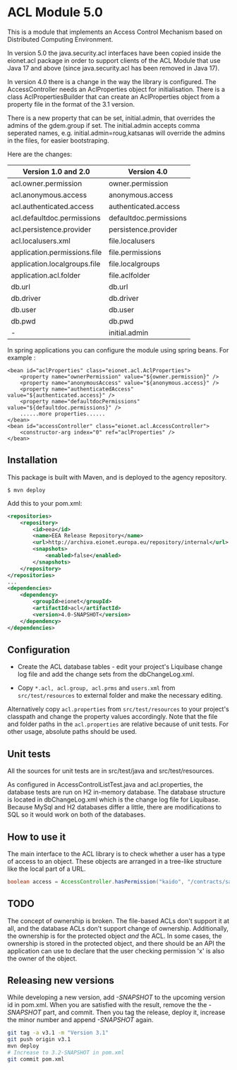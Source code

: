 ACL Module 5.0
=======================

This is a module that implements an Access Control Mechanism based on Distributed Computing Environment.

In version 5.0 the java.security.acl interfaces have been copied inside the eionet.acl package in order to support clients of the ACL Module that use Java 17 and above (since java.security.acl has been removed in Java 17).  

In version 4.0 there is a change in the way the library is configured. The AccessController needs an AclProperties object for initialisation. There is a class AclPropertiesBuilder that can create an AclProperties object from a property file in the format of the 3.1 version.

There is a new property that can be set, initial.admin, that overrides the admins of the gdem.group if set. The initial.admin accepts comma seperated names, e.g. initial.admin=roug,katsanas will override the admins in the files, for easier bootstraping.

Here are the changes:

| Version 1.0 and 2.0          | Version 4.0 |
| -------------------          | ----------- |
| acl.owner.permission         | owner.permission |
| acl.anonymous.access         | anonymous.access |
| acl.authenticated.access     | authenticated.access |
| acl.defaultdoc.permissions   | defaultdoc.permissions |
| acl.persistence.provider     | persistence.provider |
| acl.localusers.xml           | file.localusers |
| application.permissions.file | file.permissions |
| application.localgroups.file | file.localgroups |
| application.acl.folder       | file.aclfolder |
| db.url                       | db.url |
| db.driver                    | db.driver |
| db.user                      | db.user |
| db.pwd                       | db.pwd |
| -                            | initial.admin

In spring applications you can configure the module using spring beans. For example :

    <bean id="aclProperties" class="eionet.acl.AclProperties">
        <property name="ownerPermission" value="${owner.permission}" />
        <property name="anonymousAccess" value="${anonymous.access}" />
        <property name="authenticatedAccess" value="${authenticated.access}" />
        <property name="defaultdocPermissions" value="${defaultdoc.permissions}" />
        ......more properties......
    </bean>
    <bean id="accessController" class="eionet.acl.AccessController">
        <constructor-arg index="0" ref="aclProperties" />
    </bean>

Installation
------------
This package is built with Maven, and is deployed to the agency repository.
```
$ mvn deploy
```

Add this to your pom.xml:
```xml
<repositories>
    <repository>
        <id>eea</id>
        <name>EEA Release Repository</name>
        <url>http://archiva.eionet.europa.eu/repository/internal</url>
        <snapshots>
            <enabled>false</enabled>
        </snapshots>
    </repository>
</repositories>
...
<dependencies>
    <dependency>
        <groupId>eionet</groupId>
        <artifactId>acl</artifactId>
        <version>4.0-SNAPSHOT</version>
    </dependency>
</dependencies>
```


Configuration
-------------
- Create the ACL database tables - edit your project's Liquibase change log file and add the change sets from the dbChangeLog.xml.

- Copy `*.acl, acl.group, acl.prms` and `users.xml` from `src/test/resources` to external folder and make the necessary editing.

Alternatively copy `acl.properties` from `src/test/resources` to your project's classpath and change the property values accordingly. Note that the file and folder paths in the `acl.properties` are relative because of unit tests. For other usage, absolute paths should be used.

Unit tests
----------
All the sources for unit tests are in src/test/java and src/test/resources.

As configured in AccessControlListTest.java and acl.properties, the database tests are run on H2 in-memory database. The database structure is located in dbChangeLog.xml which is the change log file for Liquibase. Because MySql and H2 databases differ a little, there are modifications to SQL so it would work on both of the databases.

How to use it
-------------
The main interface to the ACL library is to check whether a user has a type of access to an object. These objects are arranged in a tree-like structure like the local part of a URL.

```java
boolean access = AccessController.hasPermission("kaido", "/contracts/sa55727" , "r");
```

TODO
----
The concept of ownership is broken. The file-based ACLs don't support it at all, and the database ACLs don't support change of ownership. Additionally, the ownership is for the protected object _and_ the ACL. In some cases, the ownership is stored in the protected object, and there should be an API the application can use to declare that the user checking permission 'x' is also the owner of the object.

Releasing new versions
----------------------
While developing a new version, add *-SNAPSHOT* to the upcoming version id in pom.xml. When you are satisfied with the result, remove the the *-SNAPSHOT* part, and commit. Then you tag the release, deploy it, increase the minor number and append *-SNAPSHOT* again.
```sh
git tag -a v3.1 -m "Version 3.1"
git push origin v3.1
mvn deploy
# Increase to 3.2-SNAPSHOT in pom.xml
git commit pom.xml
```
